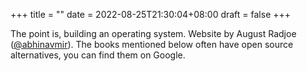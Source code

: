 +++
title =  ""
date = 2022-08-25T21:30:04+08:00
draft = false
+++

The point is, building an operating system. Website by August Radjoe ([@abhinavmir](https://github.com/abhinavmir)). The books mentioned below often have open source alternatives, you can find them on Google.
